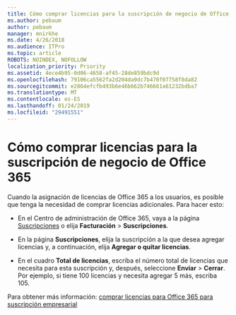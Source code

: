 ```yaml
---
title: Cómo comprar licencias para la suscripción de negocio de Office 365
ms.author: pebaum
author: pebaum
manager: mnirkhe
ms.date: 4/26/2018
ms.audience: ITPro
ms.topic: article
ROBOTS: NOINDEX, NOFOLLOW
localization_priority: Priority
ms.assetid: 4ece4b95-0d06-4658-af45-28de859bdc9d
ms.openlocfilehash: 79106ca5562fa2d204da9dc7b470f07758f8da82
ms.sourcegitcommit: e2864efcfb493b6e46b662b746661a61232bdba7
ms.translationtype: MT
ms.contentlocale: es-ES
ms.lasthandoff: 01/24/2019
ms.locfileid: "29491551"
---
```

# <a name="how-to-buy-licenses-for-your-office-365-business-subscription"></a>Cómo comprar licencias para la suscripción de negocio de Office 365

Cuando la asignación de licencias de Office 365 a los usuarios, es posible que tenga la necesidad de comprar licencias adicionales. Para hacer esto:
  
- En el Centro de administración de Office 365, vaya a la página [Suscripciones]( https://go.microsoft.com/fwlink/p/?linkid=842054) o elija **Facturación** \> **Suscripciones**.
    
- En la página **Suscripciones**, elija la suscripción a la que desea agregar licencias y, a continuación, elija **Agregar o quitar licencias**.
    
- En el cuadro **Total de licencias**, escriba el número total de licencias que necesita para esta suscripción y, después, seleccione **Enviar** \> **Cerrar**. Por ejemplo, si tiene 100 licencias y necesita agregar 5 más, escriba 105.
    
Para obtener más información: [comprar licencias para Office 365 para suscripción empresarial](https://support.office.com/article/36081d8d-b3fa-4948-8c34-e217bba825e1)
  

